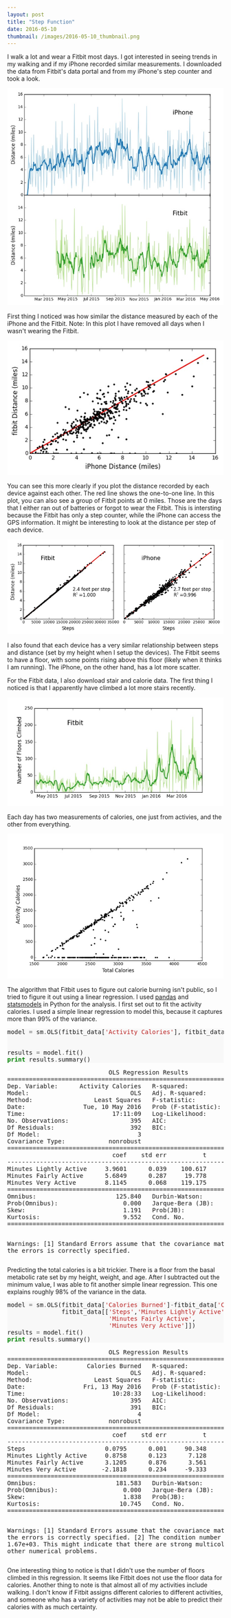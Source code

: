 ```yaml
---
layout: post
title: "Step Function"
date: 2016-05-10
thumbnail: /images/2016-05-10_thumbnail.png
---
```


<style type="text/css">
    .highlight .hll { background-color: #ffffcc }
.highlight  { background: #f8f8f8; }
.highlight .c { color: #408080; font-style: italic } /* Comment */
.highlight .err { border: 1px solid #FF0000 } /* Error */
.highlight .k { color: #008000; font-weight: bold } /* Keyword */
.highlight .o { color: #666666 } /* Operator */
.highlight .cm { color: #408080; font-style: italic } /* Comment.Multiline */
.highlight .cp { color: #BC7A00 } /* Comment.Preproc */
.highlight .c1 { color: #408080; font-style: italic } /* Comment.Single */
.highlight .cs { color: #408080; font-style: italic } /* Comment.Special */
.highlight .gd { color: #A00000 } /* Generic.Deleted */
.highlight .ge { font-style: italic } /* Generic.Emph */
.highlight .gr { color: #FF0000 } /* Generic.Error */
.highlight .gh { color: #000080; font-weight: bold } /* Generic.Heading */
.highlight .gi { color: #00A000 } /* Generic.Inserted */
.highlight .go { color: #888888 } /* Generic.Output */
.highlight .gp { color: #000080; font-weight: bold } /* Generic.Prompt */
.highlight .gs { font-weight: bold } /* Generic.Strong */
.highlight .gu { color: #800080; font-weight: bold } /* Generic.Subheading */
.highlight .gt { color: #0044DD } /* Generic.Traceback */
.highlight .kc { color: #008000; font-weight: bold } /* Keyword.Constant */
.highlight .kd { color: #008000; font-weight: bold } /* Keyword.Declaration */
.highlight .kn { color: #008000; font-weight: bold } /* Keyword.Namespace */
.highlight .kp { color: #008000 } /* Keyword.Pseudo */
.highlight .kr { color: #008000; font-weight: bold } /* Keyword.Reserved */
.highlight .kt { color: #B00040 } /* Keyword.Type */
.highlight .m { color: #666666 } /* Literal.Number */
.highlight .s { color: #BA2121 } /* Literal.String */
.highlight .na { color: #7D9029 } /* Name.Attribute */
.highlight .nb { color: #008000 } /* Name.Builtin */
.highlight .nc { color: #0000FF; font-weight: bold } /* Name.Class */
.highlight .no { color: #880000 } /* Name.Constant */
.highlight .nd { color: #AA22FF } /* Name.Decorator */
.highlight .ni { color: #999999; font-weight: bold } /* Name.Entity */
.highlight .ne { color: #D2413A; font-weight: bold } /* Name.Exception */
.highlight .nf { color: #0000FF } /* Name.Function */
.highlight .nl { color: #A0A000 } /* Name.Label */
.highlight .nn { color: #0000FF; font-weight: bold } /* Name.Namespace */
.highlight .nt { color: #008000; font-weight: bold } /* Name.Tag */
.highlight .nv { color: #19177C } /* Name.Variable */
.highlight .ow { color: #AA22FF; font-weight: bold } /* Operator.Word */
.highlight .w { color: #bbbbbb } /* Text.Whitespace */
.highlight .mb { color: #666666 } /* Literal.Number.Bin */
.highlight .mf { color: #666666 } /* Literal.Number.Float */
.highlight .mh { color: #666666 } /* Literal.Number.Hex */
.highlight .mi { color: #666666 } /* Literal.Number.Integer */
.highlight .mo { color: #666666 } /* Literal.Number.Oct */
.highlight .sb { color: #BA2121 } /* Literal.String.Backtick */
.highlight .sc { color: #BA2121 } /* Literal.String.Char */
.highlight .sd { color: #BA2121; font-style: italic } /* Literal.String.Doc */
.highlight .s2 { color: #BA2121 } /* Literal.String.Double */
.highlight .se { color: #BB6622; font-weight: bold } /* Literal.String.Escape */
.highlight .sh { color: #BA2121 } /* Literal.String.Heredoc */
.highlight .si { color: #BB6688; font-weight: bold } /* Literal.String.Interpol */
.highlight .sx { color: #008000 } /* Literal.String.Other */
.highlight .sr { color: #BB6688 } /* Literal.String.Regex */
.highlight .s1 { color: #BA2121 } /* Literal.String.Single */
.highlight .ss { color: #19177C } /* Literal.String.Symbol */
.highlight .bp { color: #008000 } /* Name.Builtin.Pseudo */
.highlight .vc { color: #19177C } /* Name.Variable.Class */
.highlight .vg { color: #19177C } /* Name.Variable.Global */
.highlight .vi { color: #19177C } /* Name.Variable.Instance */
.highlight .il { color: #666666 } /* Literal.Number.Integer.Long */
    </style>

I walk a lot and wear a Fitbit most days. I got interested in seeing trends in my walking and if my iPhone recorded similar measurements. I downloaded the data from Fitbit's data portal and from my iPhone's step counter and took a look.


![iPhone and Fitbit record similar distances](/images/Running/iphone_vs_fitbit.jpeg)

First thing I noticed was how similar the distance measured by each of the iPhone and the Fitbit. Note: In this plot I have removed all days when I wasn't wearing the Fitbit.


![Compare Fitbit and iPhone distances](/images/Running/distance_comparison.jpeg)

You can see this more clearly if you plot the distance recorded by each device against each other. The red line shows the one-to-one line. In this plot, you can also see a group of Fitbit points at 0 miles. Those are the days that I either ran out of batteries or forgot to wear the Fitbit. This is intersting because the Fitbit has only a step counter, while the iPhone can access the GPS information. It might be interesting to look at the distance per step of each device.


![Fitbit and iPhone convert each step to 2.5 feet](/images/Running/feet_per_step.jpeg)

I also found that each device has a very similar relationship between steps and distance (set by my height when I setup the devices). The Fitbit seems to have a floor, with some points rising above this floor (likely when it thinks I am running). The iPhone, on the other hand, has a lot more scatter.


For the Fitbit data, I also download stair and calorie data. The first thing I noticed is that I apparently have climbed a lot more stairs recently.

![I've climbed a lot more floors recently](/images/Running/floors_per_day.jpeg)

Each day has two measurements of calories, one just from activies, and the other from everything.

![Calories](/images/Running/calories.jpeg)

The algorithm that Fitbit uses to figure out calorie burning isn't public, so I tried to figure it out using a linear regression. I used [pandas](http://pandas.pydata.org/) and [statsmodels](http://statsmodels.sourceforge.net/devel/) in Python for the analysis. I first set out to fit the activity calories. I used a simple linear regression to model this, because it captures more than 99% of the variance.

<div class="cell border-box-sizing code_cell rendered">
<div class="input">
<div class="inner_cell">
    <div class="input_area">
<div class=" highlight hl-ipython2"><pre><span class="n">model</span> <span class="o">=</span> <span class="n">sm</span><span class="o">.</span><span class="n">OLS</span><span class="p">(</span><span class="n">fitbit_data</span><span class="p">[</span><span class="s">'Activity Calories'</span><span class="p">],</span> <span class="n">fitbit_data</span><span class="p">[[</span><span class="s">'Minutes Lightly Active'</span><span class="p">,</span>
                                                              <span class="s">'Minutes Fairly Active'</span><span class="p">,</span>
                                                              <span class="s">'Minutes Very Active'</span><span class="p">]])</span>
<span class="n">results</span> <span class="o">=</span> <span class="n">model</span><span class="o">.</span><span class="n">fit</span><span class="p">()</span>
<span class="k">print</span> <span class="n">results</span><span class="o">.</span><span class="n">summary</span><span class="p">()</span>
</pre></div>

</div>
</div>
</div>
<div class="output_wrapper">
<div class="output">
<div class="output_area"><div class="prompt"></div>
<div class="output_subarea output_stream output_stdout output_text">
<pre>                            OLS Regression Results                            
==============================================================================
Dep. Variable:      Activity Calories   R-squared:                       0.998
Model:                            OLS   Adj. R-squared:                  0.998
Method:                 Least Squares   F-statistic:                 6.068e+04
Date:                Tue, 10 May 2016   Prob (F-statistic):               0.00
Time:                        17:11:09   Log-Likelihood:                -2080.3
No. Observations:                 395   AIC:                             4167.
Df Residuals:                     392   BIC:                             4178.
Df Model:                           3                                         
Covariance Type:            nonrobust                                         
==========================================================================================
                             coef    std err          t      P&gt;|t|      [95.0% Conf. Int.]
------------------------------------------------------------------------------------------
Minutes Lightly Active     3.9601      0.039    100.617      0.000         3.883     4.037
Minutes Fairly Active      5.6849      0.287     19.778      0.000         5.120     6.250
Minutes Very Active        8.1145      0.068    119.175      0.000         7.981     8.248
==============================================================================
Omnibus:                      125.840   Durbin-Watson:                   1.597
Prob(Omnibus):                  0.000   Jarque-Bera (JB):              799.825
Skew:                           1.191   Prob(JB):                    2.09e-174
Kurtosis:                       9.552   Cond. No.                         15.4
==============================================================================

Warnings:
[1] Standard Errors assume that the covariance matrix of the errors is correctly specified.
</pre></div></div></div></div></div>

Predicting the total calories is a bit trickier. There is a floor from the basal metabolic rate set by my height, weight, and age. After I subtracted out the minimum value, I was able to fit another simple linear regression. This one explains roughly 98% of the variance in the data.


<div class="cell border-box-sizing code_cell rendered">
<div class="input">
<div class="inner_cell">
    <div class="input_area">
<div class=" highlight hl-ipython2"><pre><span class="n">model</span> <span class="o">=</span> <span class="n">sm</span><span class="o">.</span><span class="n">OLS</span><span class="p">(</span><span class="n">fitbit_data</span><span class="p">[</span><span class="s">'Calories Burned'</span><span class="p">]</span><span class="o">-</span><span class="n">fitbit_data</span><span class="p">[</span><span class="s">'Calories Burned'</span><span class="p">]</span><span class="o">.</span><span class="n">min</span><span class="p">(),</span>
               <span class="n">fitbit_data</span><span class="p">[[</span><span class="s">'Steps'</span><span class="p">,</span><span class="s">'Minutes Lightly Active'</span><span class="p">,</span>
                            <span class="s">'Minutes Fairly Active'</span><span class="p">,</span>
                            <span class="s">'Minutes Very Active'</span><span class="p">]])</span>
<span class="n">results</span> <span class="o">=</span> <span class="n">model</span><span class="o">.</span><span class="n">fit</span><span class="p">()</span>
<span class="k">print</span> <span class="n">results</span><span class="o">.</span><span class="n">summary</span><span class="p">()</span>
</pre></div>

</div>
</div>
</div>

<div class="output_wrapper">
<div class="output">


<div class="output_area"><div class="prompt"></div>
<div class="output_subarea output_stream output_stdout output_text">
<pre>                            OLS Regression Results                            
==============================================================================
Dep. Variable:        Calories Burned   R-squared:                       0.983
Model:                            OLS   Adj. R-squared:                  0.983
Method:                 Least Squares   F-statistic:                     5578.
Date:                Fri, 13 May 2016   Prob (F-statistic):               0.00
Time:                        10:28:33   Log-Likelihood:                -2520.0
No. Observations:                 395   AIC:                             5048.
Df Residuals:                     391   BIC:                             5064.
Df Model:                           4                                         
Covariance Type:            nonrobust                                         
==========================================================================================
                             coef    std err          t      P&gt;|t|      [95.0% Conf. Int.]
------------------------------------------------------------------------------------------
Steps                      0.0795      0.001     90.348      0.000         0.078     0.081
Minutes Lightly Active     0.8758      0.123      7.128      0.000         0.634     1.117
Minutes Fairly Active      3.1205      0.876      3.561      0.000         1.398     4.843
Minutes Very Active       -2.1818      0.234     -9.333      0.000        -2.641    -1.722
==============================================================================
Omnibus:                      181.583   Durbin-Watson:                   1.675
Prob(Omnibus):                  0.000   Jarque-Bera (JB):             1209.623
Skew:                           1.838   Prob(JB):                    2.16e-263
Kurtosis:                      10.745   Cond. No.                     1.67e+03
==============================================================================

Warnings:
[1] Standard Errors assume that the covariance matrix of the errors is correctly specified.
[2] The condition number is large, 1.67e+03. This might indicate that there are
strong multicollinearity or other numerical problems.
</pre></div></div></div></div></div>

One interesting thing to notice is that I didn't use the number of floors climbed in this regression. It seems like Fitbit does not use the floor data for calories. Another thing to note is that almost all of my activities include walking. I don't know if Fitbit assigns different calories to different activities, and someone who has a variety of activities may not be able to predict their calories with as much certainty.

